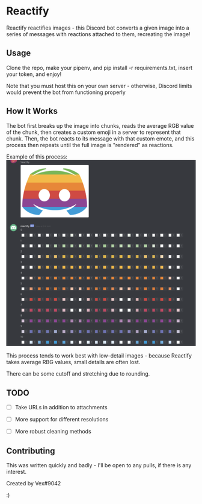 
# Reactify

Reactify reactifies images - this Discord bot converts a given image into a series of messages with reactions attached to them, recreating the image!


## Usage

Clone the repo, make your pipenv, and pip install -r requirements.txt, insert your token, and enjoy!

Note that you must host this on your own server - otherwise, Discord limits would prevent the bot from functioning properly


## How It Works

The bot first breaks up the image into chunks, reads the average RGB value of the chunk, then creates a custom emoji in a server to represent that chunk. Then, the bot reacts to its message with that custom emote, and this process then repeats until the full image is "rendered" as reactions.

Example of this process:
![](example.png)

This process tends to work best with low-detail images - because Reactify takes average RBG values, small details are often lost.

There can be some cutoff and stretching due to rounding.


## TODO

- [ ] Take URLs in addition to attachments
- [ ] More support for different resolutions
- [ ] More robust cleaning methods


## Contributing

This was written quickly and badly - I'll be open to any pulls, if there is any interest.

Created by Vex#9042

:)
